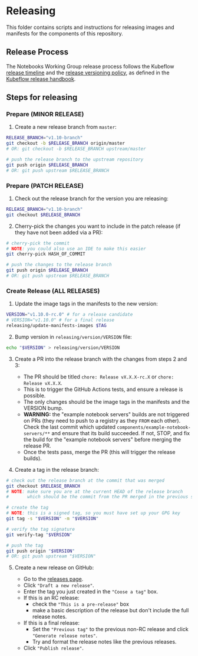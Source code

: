 # Releasing

This folder contains scripts and instructions for releasing images and manifests
for the components of this repository.

## Release Process

The Notebooks Working Group release process follows the Kubeflow [release timeline](https://github.com/kubeflow/community/blob/master/releases/handbook.md#timeline) 
 and the [release versioning policy](https://github.com/kubeflow/community/blob/master/releases/handbook.md#versioning-policy),
 as defined in the [Kubeflow release handbook](https://github.com/kubeflow/community/blob/master/releases/handbook.md).

## Steps for releasing

### Prepare (MINOR RELEASE)

1. Create a new release branch from `master`:

```sh
RELEASE_BRANCH="v1.10-branch"
git checkout -b $RELEASE_BRANCH origin/master
# OR: git checkout -b $RELEASE_BRANCH upstream/master

# push the release branch to the upstream repository
git push origin $RELEASE_BRANCH
# OR: git push upstream $RELEASE_BRANCH
```

### Prepare (PATCH RELEASE)

1. Check out the release branch for the version you are releasing:

```sh
RELEASE_BRANCH="v1.10-branch"
git checkout $RELEASE_BRANCH
```

2. Cherry-pick the changes you want to include in the patch release (if they have not been added via a PR):

```sh
# cherry-pick the commit
# NOTE: you could also use an IDE to make this easier
git cherry-pick HASH_OF_COMMIT

# push the changes to the release branch
git push origin $RELEASE_BRANCH
# OR: git push upstream $RELEASE_BRANCH
```

### Create Release (ALL RELEASES)

1. Update the image tags in the manifests to the new version:

```sh
VERSION="v1.10.0-rc.0" # for a release candidate
# VERSION="v1.10.0" # for a final release
releasing/update-manifests-images $TAG
```

2. Bump version in `releasing/version/VERSION` file:

```sh
echo "$VERSION" > releasing/version/VERSION
```

3. Create a PR into the release branch with the changes from steps 2 and 3:

     - The PR should be titled `chore: Release vX.X.X-rc.X` or `chore: Release vX.X.X`.
     - This is to trigger the GitHub Actions tests, and ensure a release is possible.
     - The only changes should be the image tags in the manifests and the VERSION bump.
     - __WARNING:__ the "example notebook servers" builds are not triggered on PRs (they need to push to a registry as they `FROM` each other).
       Check the last commit which updated `components/example-notebook-servers/**` and ensure that its build succeeded.
       If not, STOP, and fix the build for the "example notebook servers" before merging the release PR.
     - Once the tests pass, merge the PR (this will trigger the release builds).

4. Create a tag in the release branch:

```sh
# check out the release branch at the commit that was merged
git checkout $RELEASE_BRANCH
# NOTE: make sure you are at the current HEAD of the release branch
#       which should be the commit from the PR merged in the previous step

# create the tag
# NOTE: this is a signed tag, so you must have set up your GPG key
git tag -s "$VERSION" -m "$VERSION"

# verify the tag signature
git verify-tag "$VERSION"

# push the tag
git push origin "$VERSION"
# OR: git push upstream "$VERSION"
```

5. Create a new release on GitHub:

     - Go to the [releases page](https://github.com/kubeflow/kubeflow/releases).
     - Click `"Draft a new release"`.
     - Enter the tag you just created in the `"Coose a tag"` box.
     - If this is an RC release:
        - check the `"This is a pre-release"` box
        - make a basic description of the release but don't include the full release notes.
     - If this is a final release:
        - Set the `"Previous tag"` to the previous non-RC release and click `"Generate release notes"`.
        - Try and format the release notes like the previous releases.
     - Click `"Publish release"`.